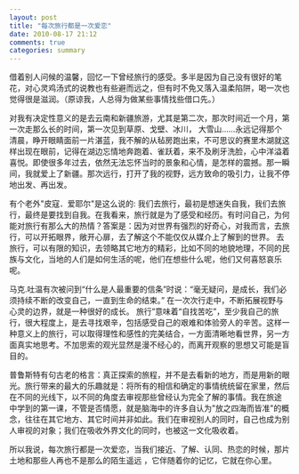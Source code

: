 ```yaml
---
layout: post
title: "每次旅行都是一次爱恋"
date: 2010-08-17 21:12
comments: true
categories: summary
---
```

借着别人问候的温馨，回忆一下曾经旅行的感受。多半是因为自己没有很好的笔花，对心灵鸡汤式的说教也有些避而远之，但有时不免又落入温柔陷阱，喝一次也觉得很是滋润。（原谅我，人总得为做某些事情找些借口先。）

对我有决定性意义的是去云南和新疆旅游，尤其是第二次，那次时间近一个月，第一次走那么长的时间，第一次见到草原、戈壁、冰川， 大雪山……永远记得那个清晨，睁开眼睛面前一片湛蓝，我不解的从毡房跑出来，不可思议的赛里木湖就这样出现在眼前，记得在湖边忘情地奔跑着、雀跃着，来不及刷牙洗脸，心中洋溢着喜悦。即使很多年过去，依然无法忘怀当时的景象和心情，是怎样的震撼。那一瞬间，我就爱上了新疆。那次远行，打开了我的视野，远方致命的吸引力，让我不停地出发、再出发。

有个老外"皮寇．爱耶尔"是这么说的: 我们去旅行，最初是想迷失自我，我们去旅行，最终是要找到自我。在我看来，旅行就是为了感受和经历。有时问自己，为何能对旅行有那么大的热情？答案是：因为对世界有强烈的好奇心，对我而言，去旅行，可以开拓眼界，敞开心扉，去了解这个不能仅仅从媒介上了解到的世界。 去旅行，可以有限的知识，去领略其它地方的精彩，比如不同的地貌地理，不同的民族与文化，当地的人们是如何生活的呢，他们在想些什么呢，他们又何喜怒哀乐呢。 

马克.吐温有次被问到“什么是人最重要的信条”时说：“毫无疑问，是成长，我们必须持续不断的改变自己，一直到生命的结束。”  在一次次行走中，不断拓展视野与心灵的边界，就是一种很好的成长。 旅行”意味着“自找苦吃”，至少我自己的旅行，很大程度上，是去寻找艰辛，包括感受自己的艰难和体验旁人的辛苦。这样一种意义上的旅行，可以取得理性和感性的完美结合，一方面清晰地看世界，另一方面真实地思考。不加思索的观光显然是漫不经心的，而离开观察的思想又可能是盲目的。 

普鲁斯特有句古老的格言：真正探索的旅程，并不是去看新的地方，而是用新的眼光。旅行带来的最大的乐趣就是：将所有的相信和确定的事情统统留在家里，然后在不同的光线下，以不同的角度去审视那些曾经认为完全了解的事情。我在旅途 中学到的第一课，不管是否情愿，就是脑海中的许多自认为"放之四海而皆准"的概念，往往在其它地方、其它时间并非如此。我们在审视别人的同时，自己也成为别人审视的对象；我们在吸收外界文化的同时，也被这一文化吸收着。

所以我说，每次旅行都是一次爱恋，当我们接近、了解、认同、热恋的时候，那片土地和那些人再也不是那么的陌生遥远 ，它伴随着你的记忆，它就在你心里。

